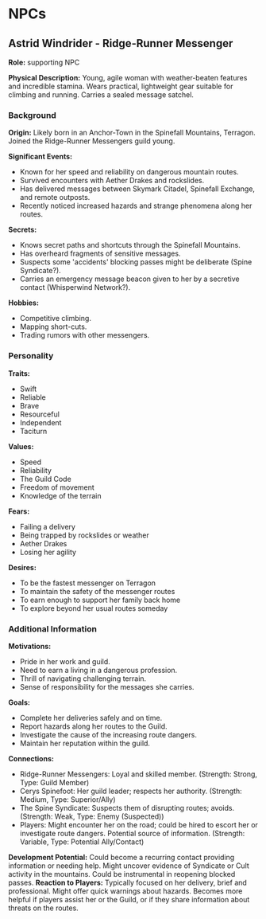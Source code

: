 # NPCs

## Astrid Windrider - Ridge-Runner Messenger
**Role:** supporting NPC

**Physical Description:** Young, agile woman with weather-beaten features and incredible stamina. Wears practical, lightweight gear suitable for climbing and running. Carries a sealed message satchel.

### Background
**Origin:** Likely born in an Anchor-Town in the Spinefall Mountains, Terragon. Joined the Ridge-Runner Messengers guild young.

**Significant Events:**
- Known for her speed and reliability on dangerous mountain routes.
- Survived encounters with Aether Drakes and rockslides.
- Has delivered messages between Skymark Citadel, Spinefall Exchange, and remote outposts.
- Recently noticed increased hazards and strange phenomena along her routes.

**Secrets:**
- Knows secret paths and shortcuts through the Spinefall Mountains.
- Has overheard fragments of sensitive messages.
- Suspects some 'accidents' blocking passes might be deliberate (Spine Syndicate?).
- Carries an emergency message beacon given to her by a secretive contact (Whisperwind Network?).

**Hobbies:**
- Competitive climbing.
- Mapping short-cuts.
- Trading rumors with other messengers.

### Personality
**Traits:**
- Swift
- Reliable
- Brave
- Resourceful
- Independent
- Taciturn

**Values:**
- Speed
- Reliability
- The Guild Code
- Freedom of movement
- Knowledge of the terrain

**Fears:**
- Failing a delivery
- Being trapped by rockslides or weather
- Aether Drakes
- Losing her agility

**Desires:**
- To be the fastest messenger on Terragon
- To maintain the safety of the messenger routes
- To earn enough to support her family back home
- To explore beyond her usual routes someday

### Additional Information
**Motivations:**
- Pride in her work and guild.
- Need to earn a living in a dangerous profession.
- Thrill of navigating challenging terrain.
- Sense of responsibility for the messages she carries.

**Goals:**
- Complete her deliveries safely and on time.
- Report hazards along her routes to the Guild.
- Investigate the cause of the increasing route dangers.
- Maintain her reputation within the guild.

**Connections:**
- Ridge-Runner Messengers: Loyal and skilled member. (Strength: Strong, Type: Guild Member)
- Cerys Spinefoot: Her guild leader; respects her authority. (Strength: Medium, Type: Superior/Ally)
- The Spine Syndicate: Suspects them of disrupting routes; avoids. (Strength: Weak, Type: Enemy (Suspected))
- Players: Might encounter her on the road; could be hired to escort her or investigate route dangers. Potential source of information. (Strength: Variable, Type: Potential Ally/Contact)

**Development Potential:** Could become a recurring contact providing information or needing help. Might uncover evidence of Syndicate or Cult activity in the mountains. Could be instrumental in reopening blocked passes.
**Reaction to Players:** Typically focused on her delivery, brief and professional. Might offer quick warnings about hazards. Becomes more helpful if players assist her or the Guild, or if they share information about threats on the routes.

